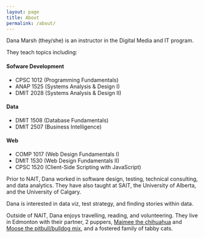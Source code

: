 ```yaml
---
layout: page
title: About
permalink: /about/
---
```


Dana Marsh (they/she) is an instructor in the Digital Media and IT program.

They teach topics including:
#### Sofware Development
- CPSC 1012 (Programming Fundamentals)
- ANAP 1525 (Systems Analysis & Design I)
- DMIT 2028 (Systems Analysis & Design II)
#### Data
- DMIT 1508 (Database Fundamentals)
- DMIT 2507 (Business Intelligence)
#### Web
- COMP 1017 (Web Design Fundamentals I)
- DMIT 1530 (Web Design Fundamentals II)
- CPSC 1520 (Client-Side Scripting with JavaScript)



Prior to NAIT, Dana worked in software design, testing, technical consulting, and data analytics. They have also taught at SAIT, the University of Alberta, and the University of Calgary.

Dana is interested in data viz, test strategy, and finding stories within data.

Outside of NAIT, Dana enjoys travelling, reading, and volunteering. They live in Edmonton with their partner, 2 puppers, [Maimee the chihuahua](https://www.instagram.com/maimee.the.chihuahua/) and [Moose the pitbull/bulldog mix](https://www.instagram.com/musqunamuk/), and a fostered family of tabby cats.
